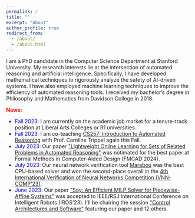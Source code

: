 ```yaml
---
permalink: /
title: ""
excerpt: "About"
author_profile: true
redirect_from: 
  - /about/
  - /about.html
---
```


I am a PhD candidate in the Computer Science Department at Stanford University. My research interests lie at the intersection of automated reasoning and artificial intelligence. Specifically, I have developed mathematical techniques to rigorously analyze the safety of AI-driven systems. I have also employed machine learning techniques to improve the efficiency of automated reasoning tools. I received my bachelor’s degree in Philosophy and Mathematics from Davidson College in 2018.

<span style="color:red">**News:**</span>
- <span style="color:blue">Fall 2023</span>: I am currently on the academic job market for a tenure-track position at Liberal Arts Colleges or R1 universities.
- <span style="color:blue">Fall 2023</span>: I am co-teaching [CS257: Introduction to Automated Reasoning](http://web.stanford.edu/class/cs257/) with Prof. Caroline Trippel again this Fall.
- <span style="color:blue">July 2023</span>: Our paper ["Lightweight Online Learning for Sets of Related Problems in Automated Reasoning"](https://arxiv.org/abs/2305.11087) was notimated for the best paper at Formal Methods in Computer-Aided Design (FMCAD'2024).
- <span style="color:blue">July 2023</span>: Our neural network verification tool [Marabou](https://github.com/NeuralNetworkVerification/Marabou) was the best CPU-based solver and won the second-place overall in the [4th International Verification of Neural Networks Competition (VNN-COMP'23)](https://sites.google.com/view/vnn2023).
- <span style="color:blue">June 2023</span>: Our paper ["Soy: An Efficient MILP Solver for Piecewise-Affine Systems"](https://arxiv.org/abs/2303.13697) was accepted to IEEE/RSJ International Conference on Intelligent Robots (IROS'23). I'll be chairing the session ["Control Architectures and Software"](https://ras.papercept.net/conferences/conferences/IROS23/program/IROS23_ContentListWeb_3.html#tubt4) featuring our paper and 12 others.
